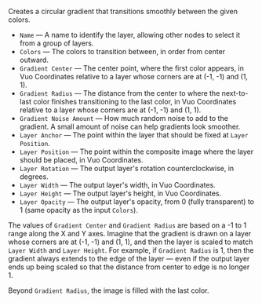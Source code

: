 Creates a circular gradient that transitions smoothly between the given colors.

   - `Name` — A name to identify the layer, allowing other nodes to select it from a group of layers.
   - `Colors` — The colors to transition between, in order from center outward.
   - `Gradient Center` — The center point, where the first color appears, in Vuo Coordinates relative to a layer whose corners are at (-1, -1) and (1, 1).
   - `Gradient Radius` — The distance from the center to where the next-to-last color finishes transitioning to the last color, in Vuo Coordinates relative to a layer whose corners are at (-1, -1) and (1, 1).
   - `Gradient Noise Amount` — How much random noise to add to the gradient.  A small amount of noise can help gradients look smoother.
   - `Layer Anchor` — The point within the layer that should be fixed at `Layer Position`.
   - `Layer Position` — The point within the composite image where the layer should be placed, in Vuo Coordinates.
   - `Layer Rotation` — The output layer's rotation counterclockwise, in degrees.
   - `Layer Width` — The output layer's width, in Vuo Coordinates.
   - `Layer Height` — The output layer's height, in Vuo Coordinates.
   - `Layer Opacity` — The output layer's opacity, from 0 (fully transparent) to 1 (same opacity as the input `Colors`).

The values of `Gradient Center` and `Gradient Radius` are based on a -1 to 1 range along the X and Y axes. Imagine that the gradient is drawn on a layer whose corners are at (-1, -1) and (1, 1), and then the layer is scaled to match `Layer Width` and `Layer Height`. For example, if `Gradient Radius` is 1, then the gradient always extends to the edge of the layer — even if the output layer ends up being scaled so that the distance from center to edge is no longer 1.

Beyond `Gradient Radius`, the image is filled with the last color.
